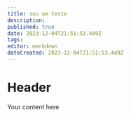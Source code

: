 ```yaml
---
title: sou um teste
description: 
published: true
date: 2023-12-04T21:51:53.449Z
tags: 
editor: markdown
dateCreated: 2023-12-04T21:51:53.449Z
---
```


# Header
Your content here